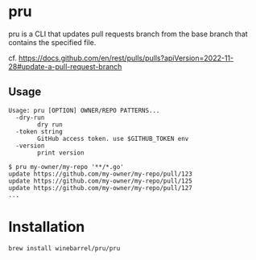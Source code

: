 # pru

pru is a CLI that updates pull requests branch from the base branch that contains the specified file.

cf. https://docs.github.com/en/rest/pulls/pulls?apiVersion=2022-11-28#update-a-pull-request-branch

## Usage

```
Usage: pru [OPTION] OWNER/REPO PATTERNS...
  -dry-run
    	dry run
  -token string
    	GitHub access token. use $GITHUB_TOKEN env
  -version
    	print version
```

```
$ pru my-owner/my-repo '**/*.go'
update https://github.com/my-owner/my-repo/pull/123
update https://github.com/my-owner/my-repo/pull/125
update https://github.com/my-owner/my-repo/pull/127
...
```

# Installation

```
brew install winebarrel/pru/pru
```
